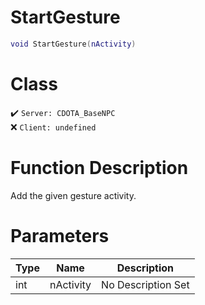 # StartGesture
```lua
void StartGesture(nActivity)
```
# Class
✔️ `Server: CDOTA_BaseNPC`  
❌ `Client: undefined`  

# Function Description
Add the given gesture activity.
# Parameters
Type|Name|Description
--|--|--
int|nActivity|No Description Set
